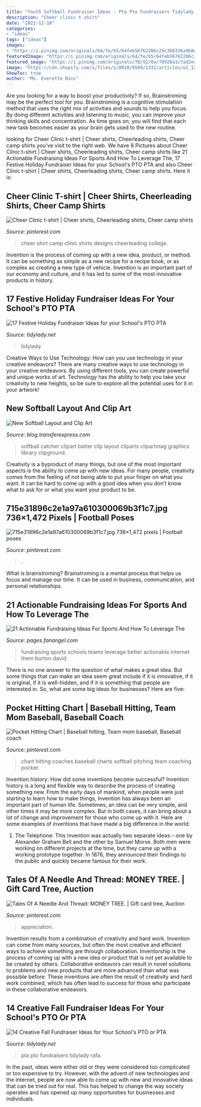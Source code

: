```yaml
---
title: "Youth Softball Fundraiser Ideas : Pta Pto Fundraisers Tidylady Rafa"
description: "Cheer clinic t-shirt"
date: "2022-12-18"
categories:
- "ideas"
tags: ["ideas"]
images:
- "https://i.pinimg.com/originals/64/fe/b5/64feb56762206c29c368336a9b8ddcb1.jpg"
featuredImage: "https://i.pinimg.com/originals/64/fe/b5/64feb56762206c29c368336a9b8ddcb1.jpg"
featured_image: "https://i.pinimg.com/originals/78/92/0a/78920a1c7ad2ea717b26e096e91999d3.jpg"
image: "https://cdn.shopify.com/s/files/1/0010/9599/1332/articles/w1_1200x1200.png?v=1573749640"
ShowToc: true
author: "Ms. Everette Bins"
---
```



Are you looking for a way to boost your productivity? If so, Brainstroming may be the perfect tool for you. Brainstroming is a cognitive stimulation method that uses the right mix of activities and sounds to help you focus. By doing different activities and listening to music, you can improve your thinking skills and concentration. As time goes on, you will find that each new task becomes easier as your brain gets used to the new routine.

	

		
looking for Cheer Clinic t-shirt | Cheer shirts, Cheerleading shirts, Cheer camp shirts you've visit to the right web. We have 8 Pictures about Cheer Clinic t-shirt | Cheer shirts, Cheerleading shirts, Cheer camp shirts like 21 Actionable Fundraising Ideas For Sports And How To Leverage The, 17 Festive Holiday Fundraiser Ideas for your School&#039;s PTO PTA and also Cheer Clinic t-shirt | Cheer shirts, Cheerleading shirts, Cheer camp shirts. Here it is:
		
    
## Cheer Clinic T-shirt | Cheer Shirts, Cheerleading Shirts, Cheer Camp Shirts

<img loading=lazy src="https://i.pinimg.com/originals/64/3b/83/643b835624384c770bac3adb3b1a866f.jpg" onerror="this.onerror=null;this.src='https://tse2.mm.bing.net/th?id=OIP.mgGn3vPthNKD99P5GkXKBwHaJ6&amp;pid=15.1';" alt="Cheer Clinic t-shirt | Cheer shirts, Cheerleading shirts, Cheer camp shirts">

_Source: pinterest.com_

>cheer shirt camp clinic shirts designs cheerleading college. 

	

Invention is the process of coming up with a new idea, product, or method. It can be something as simple as a new recipe for a recipe book, or as complex as creating a new type of vehicle. Invention is an important part of our economy and culture, and it has led to some of the most innovative products in history.

    
## 17 Festive Holiday Fundraiser Ideas For Your School&#039;s PTO PTA

<img loading=lazy src="https://cdn.shopify.com/s/files/1/0010/9599/1332/articles/w1_1200x1200.png?v=1573749640" onerror="this.onerror=null;this.src='https://tse4.mm.bing.net/th?id=OIP.oSxza34zy74zw4aIcP8jmAHaLH&amp;pid=15.1';" alt="17 Festive Holiday Fundraiser Ideas for your School&#039;s PTO PTA">

_Source: tidylady.net_

>tidylady. 

	

Creative Ways to Use Technology: How can you use technology in your creative endeavors?
There are many creative ways to use technology in your creative endeavors. By using different tools, you can create powerful and unique works of art. Technology has the ability to help you take your creativity to new heights, so be sure to explore all the potential uses for it in your artwork!

    
## New Softball Layout And Clip Art

<img loading=lazy src="https://blog.transferexpress.com/wp-content/uploads/2016/02/catcher.jpg" onerror="this.onerror=null;this.src='https://tse2.mm.bing.net/th?id=OIP.VO52ZhRLiyJlZXXO92VV0gHaKg&amp;pid=15.1';" alt="New Softball Layout and Clip Art">

_Source: blog.transferexpress.com_

>softball catcher clipart batter clip layout cliparts clipartmag graphics library clipground. 

	

Creativity is a byproduct of many things, but one of the most important aspects is the ability to come up with new ideas. For many people, creativity comes from the feeling of not being able to put your finger on what you want. It can be hard to come up with a good idea when you don’t know what to ask for or what you want your product to be.

    
## 715e31896c2e1a97a610300069b3f1c7.jpg 736×1,472 Pixels | Football Poses

<img loading=lazy src="https://i.pinimg.com/originals/64/fe/b5/64feb56762206c29c368336a9b8ddcb1.jpg" onerror="this.onerror=null;this.src='https://tse4.mm.bing.net/th?id=OIP.UBLQ8QfpMWBvrV77fTIGCwHaO0&amp;pid=15.1';" alt="715e31896c2e1a97a610300069b3f1c7.jpg 736×1,472 pixels | Football poses">

_Source: pinterest.com_

>. 

	

What is brainstroming? Brainstroming is a mental process that helps us focus and manage our time. It can be used in business, communication, and personal relationships.

    
## 21 Actionable Fundraising Ideas For Sports And How To Leverage The

<img loading=lazy src="https://static1.squarespace.com/static/57510a11c6fc086bf67922f8/t/59115f80bf629a03c2ef520e/1494310788938/" onerror="this.onerror=null;this.src='https://tse3.mm.bing.net/th?id=OIP.UEE-fOkOI-6qeIdUiajyQgHaMm&amp;pid=15.1';" alt="21 Actionable Fundraising Ideas For Sports And How To Leverage The">

_Source: pages.fanangel.com_

>fundraising sports schools teams leverage better actionable internet them burton david. 

	

There is no one answer to the question of what makes a great idea. But some things that can make an idea seem great include if it is innovative, if it is original, if it is well-hidden, and if it is something that people are interested in.  So, what are some big ideas for businesses? Here are five: 

    
## Pocket Hitting Chart | Baseball Hitting, Team Mom Baseball, Baseball Coach

<img loading=lazy src="https://i.pinimg.com/736x/8c/b7/4f/8cb74f57f90229e1b38e791b1b76f0bb--coaches-charts.jpg" onerror="this.onerror=null;this.src='https://tse1.mm.bing.net/th?id=OIP.y6tnznQLuHtk6tXdvgefCAAAAA&amp;pid=15.1';" alt="Pocket Hitting Chart | Baseball hitting, Team mom baseball, Baseball coach">

_Source: pinterest.com_

>chart hitting coaches baseball charts softball pitching team coaching pocket. 

	

Invention history: How did some inventions become successful?
Invention history is a long and flexible way to describe the process of creating something new. From the early days of mankind, when people were just starting to learn how to make things, Invention has always been an important part of human life. Sometimes, an idea can be very simple, and other times it may be more complex. But in both cases, it can bring about a lot of change and improvement for those who come up with it. Here are some examples of inventions that have made a big difference in the world:
1. The Telephone: This invention was actually two separate ideas – one by Alexander Graham Bell and the other by Samuel Morse. Both men were working on different projects at the time, but they came up with a working prototype together. In 1876, they announced their findings to the public and quickly became famous for their work.


    
## Tales Of A Needle And Thread: MONEY TREE. | Gift Card Tree, Auction

<img loading=lazy src="https://i.pinimg.com/originals/78/92/0a/78920a1c7ad2ea717b26e096e91999d3.jpg" onerror="this.onerror=null;this.src='https://tse3.mm.bing.net/th?id=OIP.Z2hcBEl5EumwgphqrSI-YwHaJ4&amp;pid=15.1';" alt="Tales Of A Needle And Thread: MONEY TREE. | Gift card tree, Auction">

_Source: pinterest.com_

>appreciation. 

	

Invention results from a combination of creativity and hard work.
Invention can come from many sources, but often the most creative and efficient ways to achieve something are through collaboration. Inventorship is the process of coming up with a new idea or product that is not yet available to be created by others. Collaborative endeavors can result in novel solutions to problems and new products that are more advanced than what was possible before. These inventions are often the result of creativity and hard work combined, which has often lead to success for those who participate in these collaborative endeavors.

    
## 14 Creative Fall Fundraiser Ideas For Your School&#039;s PTO Or PTA

<img loading=lazy src="http://cdn.shopify.com/s/files/1/0010/9599/1332/articles/FALLBLOG_1200x1200.jpg?v=1567015277" onerror="this.onerror=null;this.src='https://tse2.mm.bing.net/th?id=OIP.OrcbWJ5Bv55U3CRxmW9M_QHaLH&amp;pid=15.1';" alt="14 Creative Fall Fundraiser Ideas for Your School&#039;s PTO or PTA">

_Source: tidylady.net_

>pta pto fundraisers tidylady rafa. 

	

In the past, ideas were either old or they were considered too complicated or too expensive to try. However, with the advent of new technologies and the internet, people are now able to come up with new and innovative ideas that can be tried out for real. This has helped to change the way society operates and has opened up many opportunities for businesses and individuals.

